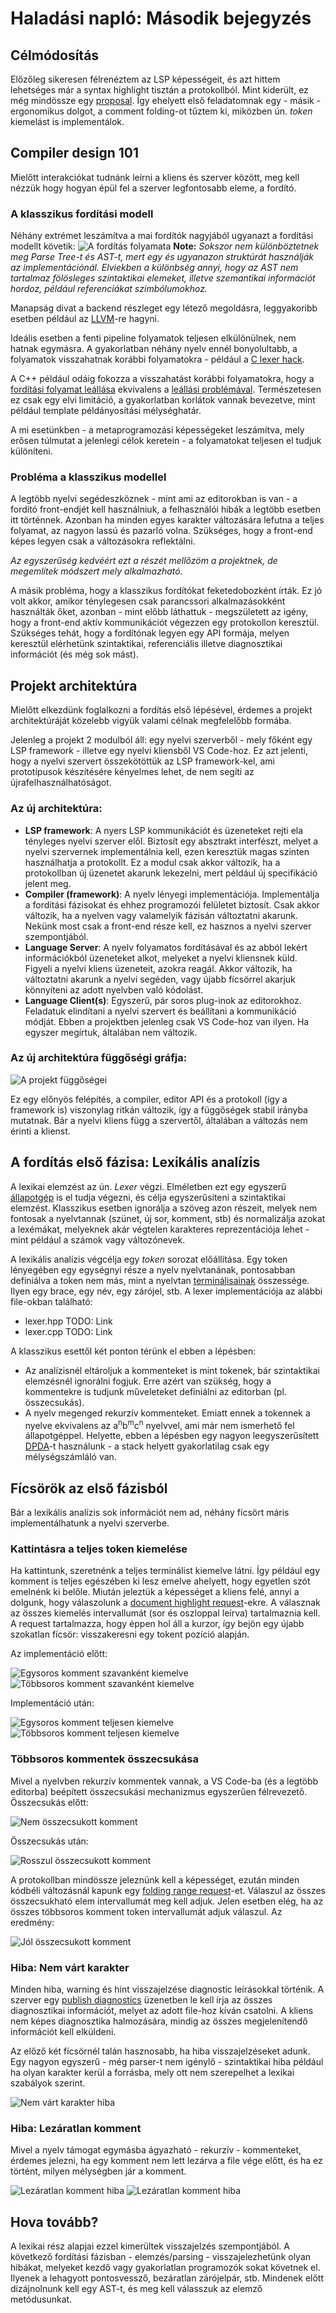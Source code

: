 
# Haladási napló: Második bejegyzés
## Célmódosítás
Előzőleg sikeresen félrenéztem az LSP képességeit, és azt hittem lehetséges már a syntax highlight tisztán a protokollból. Mint kiderült, ez még mindössze egy [proposal](https://github.com/Microsoft/language-server-protocol/pull/124). Így ehelyett első feladatomnak egy - másik - ergonomikus dolgot, a comment folding-ot tűztem ki, miközben ún. _token_ kiemelást is implementálok.

## Compiler design 101
Mielőtt interakciókat tudnánk leírni a kliens és szerver között, meg kell nézzük hogy hogyan épül fel a szerver legfontosabb eleme, a fordító.

### A klasszikus fordítási modell
Néhány extrémet leszámítva a mai fordítók nagyjából ugyanazt a fordítási modellt követik:
![A fordítás folyamata](./CompilationProcess.svg)
**Note:** _Sokszor nem különböztetnek meg Parse Tree-t és AST-t, mert egy és ugyanazon struktúrát használják az implementációnál. Elviekben a különbség annyi, hogy az AST nem tartalmaz fölösleges szintaktikai elemeket, illetve szemantikai információt hordoz, például referenciákat szimbólumokhoz._

Manapság divat a backend részleget egy létező megoldásra, leggyakoribb esetben például az [LLVM](https://llvm.org/)-re hagyni.

Ideális esetben a fenti pipeline folyamatok teljesen elkülönülnek, nem hatnak egymásra. A gyakorlatban néhány nyelv ennél bonyolultabb, a folyamatok visszahatnak korábbi folyamatokra - például a [C lexer hack](https://en.wikipedia.org/wiki/The_lexer_hack).

A C++ például odáig fokozza a visszahatást korábbi folyamatokra, hogy a [fordítási folyamat leállása](http://blog.reverberate.org/2013/08/parsing-c-is-literally-undecidable.html) ekvivalens a [leállási problémával](https://en.wikipedia.org/wiki/Halting_problem). Természetesen ez csak egy elvi limitáció, a gyakorlatban korlátok vannak bevezetve, mint például template példányosítási mélységhatár.

A mi esetünkben - a metaprogramozási képességeket leszámítva, mely erősen túlmutat a jelenlegi célok keretein - a folyamatokat teljesen el tudjuk különíteni.

### Probléma a klasszikus modellel
A legtöbb nyelvi segédeszköznek - mint ami az editorokban is van - a fordító front-endjét kell használniuk, a felhasználói hibák a legtöbb esetben itt történnek. Azonban ha minden egyes karakter változására lefutna a teljes folyamat, az nagyon lassú és pazarló volna. Szükséges, hogy a front-end képes legyen csak a változásokra reflektálni.

_Az egyszerűség kedvéért ezt a részét mellőzöm a projektnek, de megemlítek módszert mely alkalmazható._

A másik probléma, hogy a klasszikus fordítókat feketedobozként írták. Ez jó volt akkor, amikor ténylegesen csak parancssori alkalmazásokként használták őket, azonban - mint előbb láthattuk - megszületett az igény, hogy a front-end aktív kommunikációt végezzen egy protokollon keresztül. Szükséges tehát, hogy a fordítónak legyen egy API formája, melyen keresztül elérhetünk szintaktikai, referenciális illetve diagnosztikai információt (és még sok mást).

## Projekt architektúra
Mielőtt elkezdünk foglalkozni a fordítás első lépésével, érdemes a projekt architektúráját közelebb vigyük valami célnak megfelelőbb formába.

Jelenleg a projekt 2 modulból áll: egy nyelvi szerverből - mely főként egy LSP framework - illetve egy nyelvi kliensből VS Code-hoz. Ez azt jelenti, hogy a nyelvi szervert összekötöttük az LSP framework-kel, ami prototípusok készítésére kényelmes lehet, de nem segíti az újrafelhasználhatóságot.

### Az új architektúra:
- **LSP framework**: A nyers LSP kommunikációt és üzeneteket rejti ela tényleges nyelvi szerver elől. Biztosít egy absztrakt interfészt, melyet a nyelvi szervernek implementálnia kell, ezen keresztük magas szinten használhatja a protokollt. Ez a modul csak akkor változik, ha a protokollban új üzenetet akarunk lekezelni, mert például új specifikáció jelent meg.
- **Compiler (framework)**: A nyelv lényegi implementációja. Implementálja a fordítási fázisokat és ehhez programozói felületet biztosít. Csak akkor változik, ha a nyelven vagy valamelyik fázisán változtatni akarunk. Nekünk most csak a front-end része kell, ez hasznos a nyelvi szerver szempontjából.
- **Language Server**: A nyelv folyamatos fordításával és az abból lekért információkból üzeneteket alkot, melyeket a nyelvi kliensnek küld. Figyeli a nyelvi kliens üzeneteit, azokra reagál. Akkor változik, ha változtatni akarunk a nyelvi segéden, vagy újabb fícsörrel akarjuk könnyíteni az adott nyelvben való kódolást.
- **Language Client(s)**: Egyszerű, pár soros plug-inok az editorokhoz. Feladatuk elindítani a nyelvi szervert és beállítani a kommunikáció módját. Ebben a projektben jelenleg csak VS Code-hoz van ilyen. Ha egyszer megírtuk, általában nem változik.

### Az új architektúra függőségi gráfja:
![A projekt függőségei](./ProjectDependency.svg)

Ez egy előnyös felépítés, a compiler, editor API és a protokoll (így a framework is) viszonylag ritkán változik, így a függőségek stabil irányba mutatnak. Bár a nyelvi kliens függ a szervertől, általában a változás nem érinti a klienst.

## A fordítás első fázisa: Lexikális analízis
A lexikai elemzést az ún. _Lexer_ végzi. Elméletben ezt egy egyszerű [állapotgép](https://en.wikipedia.org/wiki/Deterministic_finite_automaton) is el tudja végezni, és célja egyszerűsíteni a szintaktikai elemzést. Klasszikus esetben ignorálja a szöveg azon részeit, melyek nem fontosak a nyelvtannak (szünet, új sor, komment, stb) és normalizálja azokat a lexémákat, melyeknek akár végtelen karakteres reprezentációja lehet - mint például a számok vagy változónevek.

A lexikális analízis végcélja egy _token_ sorozat előállítása. Egy token lényegében egy egységnyi része a nyelv nyelvtanának, pontosabban definiálva a token nem más, mint a nyelvtan [terminálisainak](https://en.wikipedia.org/wiki/Terminal_and_nonterminal_symbols) összessége. Ilyen egy brace, egy név, egy zárójel, stb. A lexer implementációja az alábbi file-okban található:
- lexer.hpp TODO: Link
- lexer.cpp TODO: Link

A klasszikus esettől két ponton térünk el ebben a lépésben:
- Az analízisnél eltároljuk a kommenteket is mint tokenek, bár szintaktikai elemzésnél ignorálni fogjuk. Erre azért van szükség, hogy a kommentekre is tudjunk műveleteket definiálni az editorban (pl. összecsukás).
- A nyelv megenged rekurzív kommenteket. Emiatt ennek a tokennek a nyelve ekvivalens az a<sup>n</sup>b<sup>m</sup>c<sup>n</sup> nyelvvel, ami már nem ismerhető fel állapotgéppel. Helyette, ebben a lépésben egy nagyon leegyszerűsített [DPDA](https://en.wikipedia.org/wiki/Deterministic_pushdown_automaton)-t használunk - a stack helyett gyakorlatilag csak egy mélységszámláló van.

## Fícsörök az első fázisból
Bár a lexikális analízis sok információt nem ad, néhány fícsört máris implementálhatunk a nyelvi szerverbe.

### Kattintásra a teljes token kiemelése
Ha kattintunk, szeretnénk a teljes terminálist kiemelve látni. Így például egy komment is teljes egészében ki lesz emelve ahelyett, hogy egyetlen szót emelnénk ki belőle. Miután jeleztük a képességet a kliens felé, annyi a dolgunk, hogy válaszolunk a [document highlight request](https://microsoft.github.io/language-server-protocol/specification#textDocument_documentHighlight)-ekre. A válasznak az összes kiemelés intervallumát (sor és oszloppal leírva) tartalmaznia kell. A request tartalmazza, hogy éppen hol áll a kurzor, így bejön egy újabb szokatlan fícsör: visszakeresni egy tokent pozíció alapján.

Az implementáció előtt:

![Egysoros komment szavanként kiemelve](./Highlight_Before01.PNG)
![Többsoros komment szavanként kiemelve](./Highlight_Before02.PNG)

Implementáció után:

![Egysoros komment teljesen kiemelve](./Highlight_After01.PNG)
![Többsoros komment teljesen kiemelve](./Highlight_After02.PNG)

### Többsoros kommentek összecsukása
Mivel a nyelvben rekurzív kommentek vannak, a VS Code-ba (és a legtöbb editorba) beépített összecsukási mechanizmus egyszerűen félrevezető. Összecsukás előtt:

![Nem összecsukott komment](./Comment_Unfolded.PNG)

Összecsukás után:

![Rosszul összecsukott komment](./Comment_Bad_Fold.PNG)

A protokollban mindössze jeleznünk kell a képességet, ezután minden kódbéli változásnál kapunk egy [folding range request](https://microsoft.github.io/language-server-protocol/specification#textDocument_foldingRange)-et. Válaszul az összes összecsukható elem intervallumát meg kell adjuk. Jelen esetben elég, ha az összes többsoros komment token intervallumát adjuk válaszul. Az eredmény:

![Jól összecsukott komment](Comment_Good_Fold.PNG)

### Hiba: Nem várt karakter
Minden hiba, warning és hint visszajelzése diagnostic leírásokkal történik. A szerver egy [publish diagnostics](https://microsoft.github.io/language-server-protocol/specification#textDocument_publishDiagnostics) üzenetben le kell írja az összes diagnosztikai információt, melyet az adott file-hoz kíván csatolni. A kliens nem képes diagnosztika halmozására, mindig az összes megjelenítendő információt kell elküldeni.

Az előző két fícsörnél talán hasznosabb, ha hiba visszajelzéseket adunk. Egy nagyon egyszerű - még parser-t nem igénylő - szintaktikai hiba például ha olyan karakter kerül a forrásba, mely ott nem szerepelhet a lexikai szabályok szerint.

![Nem várt karakter hiba](./Unexpected_Char.png)

### Hiba: Lezáratlan komment
Mivel a nyelv támogat egymásba ágyazható - rekurzív - kommenteket, érdemes jelezni, ha egy komment nem lett lezárva a file vége előtt, és ha ez történt, milyen mélységben jár a komment.

![Lezáratlan komment hiba](./Unclosed_Comment_1.png)
![Lezáratlan komment hiba](./Unclosed_Comment_2.png)

## Hova tovább?
A lexikai rész alapjai ezzel kimerültek visszajelzés szempontjából. A következő fordítási fázisban - elemzés/parsing -  visszajelezhetünk olyan hibákat, melyeket kezdő vagy gyakorlatlan programozók sokat követnek el. Ilyenek a lehagyott pontosvessző, bezáratlan zárójelpár, stb. Mindenek előtt dizájnolnunk kell egy AST-t, és meg kell válasszuk az elemző metódusunkat.
